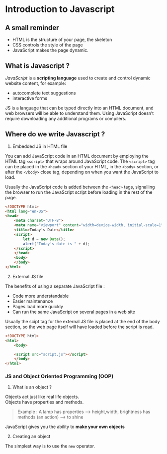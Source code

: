 <!---Tags=["javascript", "introduction", "file"]--->

# Introduction to Javascript

## A small reminder

* HTML is the structure of your page, the skeleton
* CSS controls the style of the page
* JavaScript makes the page dynamic.

## What is Javascript ?

*JavaScript* is a **scripting language** used to create and control dynamic website content, for example: 
- autocomplete text suggestions
- interactive forms

JS is a language that can be typed directly into an HTML document, and web browsers will be able to understand them. 
Using JavaScript doesn’t require downloading any additional programs or compilers.

## Where do we write Javascript ?

1. Embedded JS in HTML file

You can add JavaScript code in an HTML document by employing  the HTML tag `<script>` that wraps around JavaScript code.
The `<script>` tag can be placed in the `<head>` section of your HTML, in the `<body>` section, or after the `</body>` close tag, 
depending on when you want the JavaScript to load.

Usually the JavaScript code is added between the `<head>` tags, signalling the browser to run the JavaScript script 
before loading in the rest of the page. 

```html
<!DOCTYPE html>
<html lang="en-US">
<head>
    <meta charset="UTF-8">
    <meta name="viewport" content="width=device-width, initial-scale=1">
    <title>Today's Date</title>
    <script>
        let d = new Date();
        alert("Today's date is " + d);
    </script>
    </head>
    <body>
    </body>
</html>
```

2. External JS file

The benefits of using a separate JavaScript file :

- Code more understandable 
- Easier maintenance
- Pages load more quickly
- Can run the same JavaScript on several pages in a web site

Usually the scipt tag for the external JS file is placed at the end of the body section, so the web page itself will have loaded before the script is read. 

```html
<!DOCTYPE html>
<html>
    <body>

    <script src="script.js"></script>
    </body>
</html>
```

### JS and  Object Oriented Programming (OOP)

1. What is an object ?

Objects act just like real life objects.  
Objects have properties and methods.

> Example :  A lamp has properties  -->  height,width, brightness 
>                               has methods (an action) --> to shine

JavaScript gives you the ability to **make your own objects**

2. Creating an object

The simplest way is to use the `new` operator.




